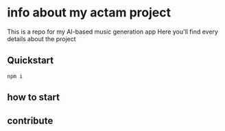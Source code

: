 # info about my actam project

This is a repo for my AI-based music generation app
Here you'll find every details about the project

## Quickstart

```
npm i
```


## how to start

## contribute
